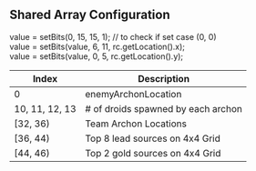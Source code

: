 ## Shared Array Configuration

value = setBits(0, 15, 15, 1); // to check if set case (0, 0)\
value = setBits(value, 6, 11, rc.getLocation().x);\
value = setBits(value, 0, 5, rc.getLocation().y);


| Index          | Description                        |
|----------------|------------------------------------|
| 0              | enemyArchonLocation                |
| 10, 11, 12, 13 | # of droids spawned by each archon |
| [32, 36)       | Team Archon Locations              |
| [36, 44)       | Top 8 lead sources on 4x4 Grid     |
| [44, 46)       | Top 2 gold sources on 4x4 Grid     |